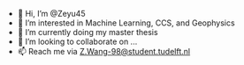 - 👋 Hi, I’m @Zeyu45
- 👀 I’m interested in Machine Learning, CCS, and Geophysics
- 🌱 I’m currently doing my master thesis
- 💞️ I’m looking to collaborate on ...
- 📫 Reach me via Z.Wang-98@student.tudelft.nl

<!---
Zeyu45/Zeyu45 is a ✨ special ✨ repository because its `README.md` (this file) appears on your GitHub profile.
You can click the Preview link to take a look at your changes.
--->
